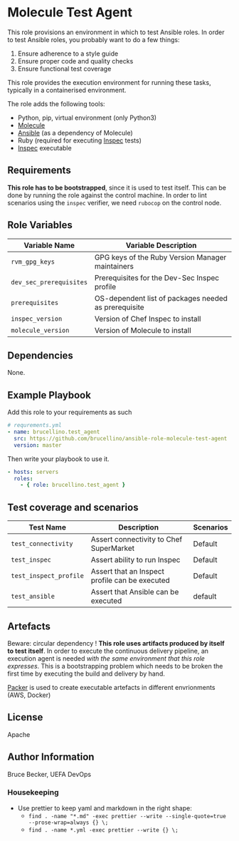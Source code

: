 # Molecule Test Agent

This role provisions an environment in which to test Ansible roles. In order to
test Ansible roles, you probably want to do a few things:

1. Ensure adherence to a style guide
2. Ensure proper code and quality checks
3. Ensure functional test coverage

This role provides the execution environment for running these tasks, typically
in a containerised environment.

The role adds the following tools:

- Python, pip, virtual environment (only Python3)
- [Molecule](https://molecule.readthedocs.io/en/latest/)
- [Ansible](https://docs.ansible.com/ansible) (as a dependency of Molecule)
- Ruby (required for executing [Inspec](https://inspec.io) tests)
- [Inspec](https://inspec.io) executable

## Requirements

**This role has to be bootstrapped**, since it is used to test itself. This can
be done by running the role against the control machine. In order to lint
scenarios using the `inspec` verifier, we need `rubocop` on the control node.

## Role Variables

| Variable Name           | Variable Description                                 |
| ----------------------- | ---------------------------------------------------- |
| `rvm_gpg_keys`          | GPG keys of the Ruby Version Manager maintainers     |
| `dev_sec_prerequisites` | Prerequisites for the Dev-Sec Inspec profile         |
| `prerequisites`         | OS-dependent list of packages needed as prerequisite |
| `inspec_version`        | Version of Chef Inspec to install                    |
| `molecule_version`      | Version of Molecule to install                       |

## Dependencies

None.

## Example Playbook

Add this role to your requirements as such

```yaml
# requrements.yml
- name: brucellino.test_agent
  src: https://github.com/brucellino/ansible-role-molecule-test-agent
  version: master
```

Then write your playbook to use it.

```yaml
- hosts: servers
  roles:
    - { role: brucellino.test_agent }
```

## Test coverage and scenarios

| Test Name              | Description                                    | Scenarios |
| ---------------------- | ---------------------------------------------- | --------- |
| `test_connectivity`    | Assert connectivity to Chef SuperMarket        | Default   |
| `test_inspec`          | Assert ability to run Inspec                   | Default   |
| `test_inspect_profile` | Assert that an Inspect profile can be executed | Default   |
| `test_ansible`         | Assert that Ansible can be executed            | default   |

## Artefacts

Beware: circular dependency ! **This role uses artifacts produced by itself to
test itself**. In order to execute the continuous delivery pipeline, an
execution agent is needed _with the same environment that this role expresses_.
This is a bootstrapping problem which needs to be broken the first time by
executing the build and delivery by hand.

[Packer](https://packer.io) is used to create executable artefacts in different
envrionments (AWS, Docker)

## License

Apache

## Author Information

Bruce Becker, UEFA DevOps

### Housekeeping

- Use prettier to keep yaml and markdown in the right shape:
  - `find . -name "*.md" -exec prettier --write --single-quote=true --prose-wrap=always {} \;`
  - `find . -name *.yml -exec prettier --write {} \;`
